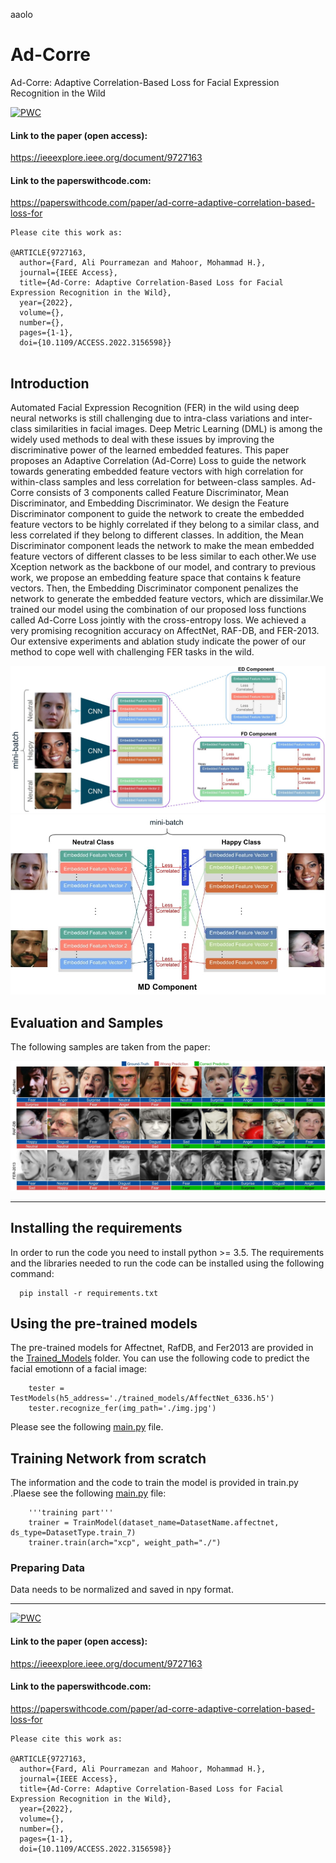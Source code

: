 aaolo

# Ad-Corre
Ad-Corre: Adaptive Correlation-Based Loss for Facial Expression Recognition in the Wild

	
  [![PWC](https://img.shields.io/endpoint.svg?url=https://paperswithcode.com/badge/ad-corre-adaptive-correlation-based-loss-for/facial-expression-recognition-on-raf-db)](https://paperswithcode.com/sota/facial-expression-recognition-on-raf-db?p=ad-corre-adaptive-correlation-based-loss-for)
<!-- 
[![PWC](https://img.shields.io/endpoint.svg?url=https://paperswithcode.com/badge/ad-corre-adaptive-correlation-based-loss-for/facial-expression-recognition-on-affectnet)](https://paperswithcode.com/sota/facial-expression-recognition-on-affectnet?p=ad-corre-adaptive-correlation-based-loss-for)

[![PWC](https://img.shields.io/endpoint.svg?url=https://paperswithcode.com/badge/ad-corre-adaptive-correlation-based-loss-for/facial-expression-recognition-on-fer2013)](https://paperswithcode.com/sota/facial-expression-recognition-on-fer2013?p=ad-corre-adaptive-correlation-based-loss-for)
 -->

#### Link to the paper (open access):
https://ieeexplore.ieee.org/document/9727163

#### Link to the paperswithcode.com:
https://paperswithcode.com/paper/ad-corre-adaptive-correlation-based-loss-for

```
Please cite this work as:

@ARTICLE{9727163,
  author={Fard, Ali Pourramezan and Mahoor, Mohammad H.},
  journal={IEEE Access}, 
  title={Ad-Corre: Adaptive Correlation-Based Loss for Facial Expression Recognition in the Wild}, 
  year={2022},
  volume={},
  number={},
  pages={1-1},
  doi={10.1109/ACCESS.2022.3156598}}
  
```

## Introduction

Automated Facial Expression Recognition (FER) in the wild using deep neural networks is still challenging due to intra-class variations and inter-class similarities in facial images. Deep Metric Learning (DML) is among the widely used methods to deal with these issues by improving the discriminative power of the learned embedded features. This paper proposes an Adaptive Correlation (Ad-Corre) Loss to guide the network towards generating embedded feature vectors with high correlation for within-class samples and less correlation for between-class samples. Ad-Corre consists of 3 components called Feature Discriminator, Mean Discriminator, and Embedding Discriminator. We design the Feature Discriminator component to guide the network to create the embedded feature vectors to be highly correlated if they belong to a similar class, and less correlated if they belong to different classes. In addition, the Mean Discriminator component leads the network to make the mean embedded feature vectors of different classes to be less similar to each other.We use Xception network as the backbone of our model, and contrary to previous work, we propose an embedding feature space that contains k feature vectors. Then, the Embedding Discriminator component penalizes the network to generate the embedded feature vectors, which are dissimilar.We trained our model using the combination of our proposed loss functions called Ad-Corre Loss jointly with the cross-entropy loss. We achieved a very promising recognition accuracy on AffectNet, RAF-DB, and FER-2013. Our extensive experiments and ablation study indicate the power of our method to cope well with challenging FER tasks in the wild.

![Samples](https://github.com/aliprf/Ad-Corre/blob/main/paper_graphical_items/fd_ed.jpg?raw=true)
![Samples](https://github.com/aliprf/Ad-Corre/blob/main/paper_graphical_items/md_component.jpg?raw=true)


## Evaluation and Samples
The following samples are taken from the paper:

![Samples](https://github.com/aliprf/Ad-Corre/blob/main/paper_graphical_items/samples.jpg?raw=true)


----------------------------------------------------------------------------------------------------------------------------------
## Installing the requirements
In order to run the code you need to install python >= 3.5. 
The requirements and the libraries needed to run the code can be installed using the following command:

```
  pip install -r requirements.txt
```


## Using the pre-trained models
The pre-trained models for Affectnet, RafDB, and Fer2013 are provided in the [Trained_Models](https://github.com/aliprf/Ad-Corre/tree/main/Trained_Models) folder. You can use the following code to predict the facial emotionn of a facial image:
  
```
    tester = TestModels(h5_address='./trained_models/AffectNet_6336.h5')
    tester.recognize_fer(img_path='./img.jpg')

```
Please see the following [main.py](https://github.com/aliprf/Ad-Corre/tree/main/main.py) file.


## Training Network from scratch
The information and the code to train the model is provided in train.py .Plaese see the following [main.py](https://github.com/aliprf/Ad-Corre/tree/main/main.py) file:

```
    '''training part'''
    trainer = TrainModel(dataset_name=DatasetName.affectnet, ds_type=DatasetType.train_7)
    trainer.train(arch="xcp", weight_path="./")

```


### Preparing Data
Data needs to be normalized and saved in npy format. 




---------------------------------------------------------------



[![PWC](https://img.shields.io/endpoint.svg?url=https://paperswithcode.com/badge/ad-corre-adaptive-correlation-based-loss-for/facial-expression-recognition-on-raf-db)](https://paperswithcode.com/sota/facial-expression-recognition-on-raf-db?p=ad-corre-adaptive-correlation-based-loss-for)
<!-- 
[![PWC](https://img.shields.io/endpoint.svg?url=https://paperswithcode.com/badge/ad-corre-adaptive-correlation-based-loss-for/facial-expression-recognition-on-affectnet)](https://paperswithcode.com/sota/facial-expression-recognition-on-affectnet?p=ad-corre-adaptive-correlation-based-loss-for)

[![PWC](https://img.shields.io/endpoint.svg?url=https://paperswithcode.com/badge/ad-corre-adaptive-correlation-based-loss-for/facial-expression-recognition-on-fer2013)](https://paperswithcode.com/sota/facial-expression-recognition-on-fer2013?p=ad-corre-adaptive-correlation-based-loss-for)
 -->

#### Link to the paper (open access):
https://ieeexplore.ieee.org/document/9727163

#### Link to the paperswithcode.com:
https://paperswithcode.com/paper/ad-corre-adaptive-correlation-based-loss-for

```
Please cite this work as:

@ARTICLE{9727163,
  author={Fard, Ali Pourramezan and Mahoor, Mohammad H.},
  journal={IEEE Access}, 
  title={Ad-Corre: Adaptive Correlation-Based Loss for Facial Expression Recognition in the Wild}, 
  year={2022},
  volume={},
  number={},
  pages={1-1},
  doi={10.1109/ACCESS.2022.3156598}}

```



